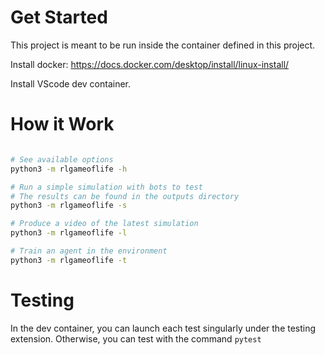 # Get Started

This project is meant to be run inside the container defined in this project.

Install docker: https://docs.docker.com/desktop/install/linux-install/

Install VScode dev container.

# How it Work

```sh

# See available options
python3 -m rlgameoflife -h

# Run a simple simulation with bots to test
# The results can be found in the outputs directory
python3 -m rlgameoflife -s

# Produce a video of the latest simulation
python3 -m rlgameoflife -l

# Train an agent in the environment
python3 -m rlgameoflife -t

```

# Testing

In the dev container, you can launch each test singularly under the testing extension.
Otherwise, you can test with the command ```pytest```
